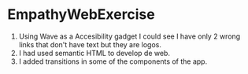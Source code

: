# EmpathyWebExercise
1. Using Wave as a Accesibility gadget I could see I have only 2 wrong links that don't have text but they are logos.
2. I had used semantic HTML to develop de web. 
3. I added transitions in some of the components of the app.
